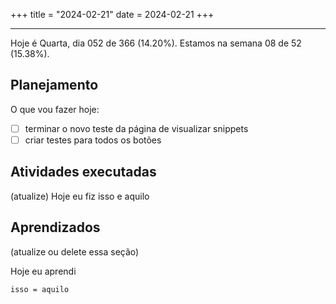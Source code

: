 +++
title = "2024-02-21"
date = 2024-02-21
+++

---

Hoje é Quarta, dia 052 de 366 (14.20%). Estamos na semana 08 de 52 (15.38%).

## Planejamento

O que vou fazer hoje:

- [ ] terminar o novo teste da página de visualizar snippets
- [ ] criar testes para todos os botões

## Atividades executadas

(atualize) Hoje eu fiz isso e aquilo

## Aprendizados

(atualize ou delete essa seção)

Hoje eu aprendi
```
isso = aquilo
```
